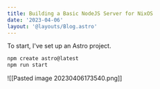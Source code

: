 ```yaml
---
title: Building a Basic NodeJS Server for NixOS
date: '2023-04-06'
layout: '@layouts/Blog.astro'
---
```


To start, I've set up an Astro project.

```bash
npm create astro@latest
npm run start
```

![[Pasted image 20230406173540.png]]

